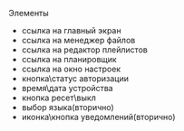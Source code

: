 Элементы
- ссылка на главный экран
- ссылка на менеджер файлов
- ссылка на редактор плейлистов
- ссылка на планировщик
- ссылка на окно настроек
- кнопка\статус авторизации
- время\дата устройства
- кнопка ресет\выкл
- выбор языка(вторично)
- иконка\кнопка уведомлений(вторично)